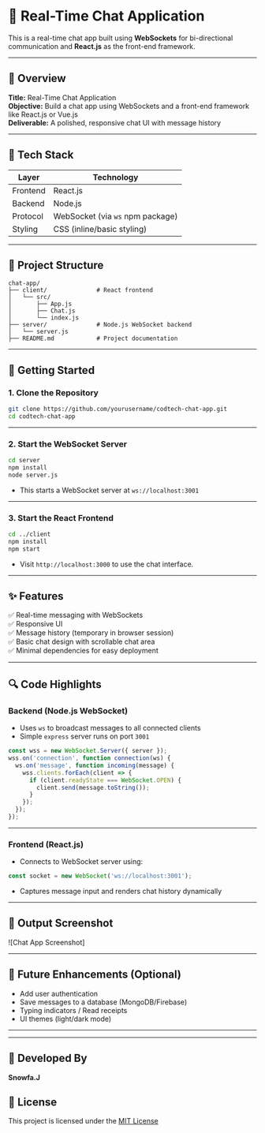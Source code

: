 
# 💬 Real-Time Chat Application

This is a real-time chat app built using **WebSockets** for bi-directional communication and **React.js** as the front-end framework. 

---

## 📌 Overview

**Title:** Real-Time Chat Application  
**Objective:** Build a chat app using WebSockets and a front-end framework like React.js or Vue.js  
**Deliverable:** A polished, responsive chat UI with message history  

---

## 🔧 Tech Stack

| Layer      | Technology   |
|------------|--------------|
| Frontend   | React.js     |
| Backend    | Node.js      |
| Protocol   | WebSocket (via `ws` npm package) |
| Styling    | CSS (inline/basic styling) |

---

## 📁 Project Structure

```
chat-app/
├── client/              # React frontend
│   └── src/
│       ├── App.js
│       ├── Chat.js
│       └── index.js
├── server/              # Node.js WebSocket backend
│   └── server.js
├── README.md            # Project documentation
```

---

## 🚀 Getting Started

### 1. Clone the Repository

```bash
git clone https://github.com/yourusername/codtech-chat-app.git
cd codtech-chat-app
```

---

### 2. Start the WebSocket Server

```bash
cd server
npm install
node server.js
```

- This starts a WebSocket server at `ws://localhost:3001`

---

### 3. Start the React Frontend

```bash
cd ../client
npm install
npm start
```

- Visit `http://localhost:3000` to use the chat interface.

---

## ✨ Features

✅ Real-time messaging with WebSockets  
✅ Responsive UI  
✅ Message history (temporary in browser session)  
✅ Basic chat design with scrollable chat area  
✅ Minimal dependencies for easy deployment

---

## 🔍 Code Highlights

### Backend (Node.js WebSocket)

- Uses `ws` to broadcast messages to all connected clients
- Simple `express` server runs on port `3001`

```js
const wss = new WebSocket.Server({ server });
wss.on('connection', function connection(ws) {
  ws.on('message', function incoming(message) {
    wss.clients.forEach(client => {
      if (client.readyState === WebSocket.OPEN) {
        client.send(message.toString());
      }
    });
  });
});
```

---

### Frontend (React.js)

- Connects to WebSocket server using:

```js
const socket = new WebSocket('ws://localhost:3001');
```

- Captures message input and renders chat history dynamically

---

## 📸 Output Screenshot

![Chat App Screenshot]

---

## 📜 Future Enhancements (Optional)

- Add user authentication
- Save messages to a database (MongoDB/Firebase)
- Typing indicators / Read receipts
- UI themes (light/dark mode)

---


---

## 🙌 Developed By

  **Snowfa.J**


## 📄 License

This project is licensed under the [MIT License](LICENSE)
```
